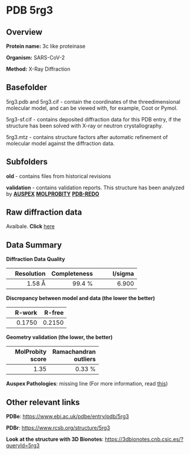 # PDB 5rg3

## Overview

**Protein name:** 3c like proteinase

**Organism:** SARS-CoV-2

**Method:** X-Ray Diffraction

## Basefolder

5rg3.pdb and 5rg3.cif - contain the coordinates of the threedimensional molecular model, and can be viewed with, for example, Coot or Pymol.

5rg3-sf.cif - contains deposited diffraction data for this PDB entry, if the structure has been solved with X-ray or neutron crystallography.

5rg3.mtz - contains structure factors after automatic refinement of molecular model against the diffraction data.

## Subfolders



**old** - contains files from historical revisions

**validation** - contains validation reports. This structure has been analyzed by [**AUSPEX**](https://github.com/thorn-lab/coronavirus_structural_task_force/tree/master/pdb/3c_like_proteinase/SARS-CoV-2/5rg3/validation/auspex)  [**MOLPROBITY**](https://github.com/thorn-lab/coronavirus_structural_task_force/tree/master/pdb/3c_like_proteinase/SARS-CoV-2/5rg3/validation/molprobity) [**PDB-REDO**](https://github.com/thorn-lab/coronavirus_structural_task_force/blob/master/pdb/3c_like_proteinase/SARS-CoV-2/5rg3/validation/Xtriage_output.log) 

## Raw diffraction data

Avaibale. **Click** [here](https://zenodo.org/record/3731133) 

## Data Summary
**Diffraction Data Quality**

|   | Resolution | Completeness| I/sigma |
|---|-------------:|----------------:|--------------:|
|   |1.58 Å|99.4  %|<img width=50/>6.900|

**Discrepancy between model and data (the lower the better)**

|   | **R-work**| **R-free**   
|---|-------------:|----------------:|           
||  0.1750|  0.2150|

**Geometry validation (the lower, the better)**

|   |**MolProbity<br>score**| **Ramachandran<br>outliers** 
|---|-------------:|----------------:|
||  1.35|  0.33 %|

**Auspex Pathologies**: missing line (For more information, read [this](https://github.com/thorn-lab/coronavirus_structural_task_force/blob/master/pdb/3c_like_proteinase/SARS-CoV-2/5rg3/validation/auspex/5rg3_auspex_comments.txt))

 



## Other relevant links 
**PDBe**:  https://www.ebi.ac.uk/pdbe/entry/pdb/5rg3
 
**PDBr**: https://www.rcsb.org/structure/5rg3 

**Look at the structure with 3D Bionotes**: https://3dbionotes.cnb.csic.es/?queryId=5rg3

